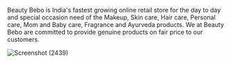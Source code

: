 
Beauty Bebo is India's fastest growing online retail store for the day to day and special occasion need of the Makeup, Skin care, Hair care, Personal care, Mom and Baby care, Fragrance and Ayurveda products. We at Beauty Bebo are committed to provide genuine products on fair price to our customers.

![Screenshot (2439)](https://user-images.githubusercontent.com/103638485/207078800-9a9457b6-2da1-4824-9823-b589cb3b9c8b.png)
